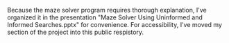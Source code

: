 Because the maze solver program requires thorough explanation, I've organized it in the presentation "Maze Solver Using Uninformed and Informed Searches.pptx" for convenience. For accessibility, I've moved my section of the project into this public respistory.
